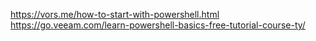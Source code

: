 https://vors.me/how-to-start-with-powershell.html
https://go.veeam.com/learn-powershell-basics-free-tutorial-course-ty/
